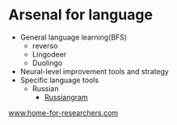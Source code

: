 # Arsenal for language
- General language learning(BFS)
  - reverso
  - Lingodeer
  - Duolingo
- Neural-level improvement tools and strategy
- Specific language tools
  - Russian
    - [Russiangram](https://russiangram.com/)

www.home-for-researchers.com